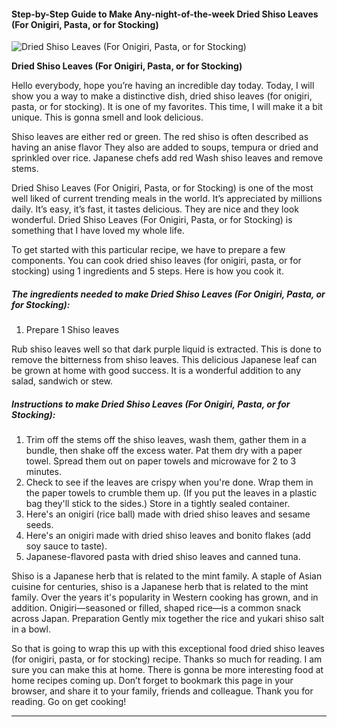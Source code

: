             

#### Step-by-Step Guide to Make Any-night-of-the-week Dried Shiso Leaves (For Onigiri, Pasta, or for Stocking)

![Dried Shiso Leaves (For Onigiri, Pasta, or for Stocking)](https://img-global.cpcdn.com/recipes/4587349267709952/751x532cq70/dried-shiso-leaves-for-onigiri-pasta-or-for-stocking-recipe-main-photo.jpg)

**Dried Shiso Leaves (For Onigiri, Pasta, or for Stocking)**

Hello everybody, hope you’re having an incredible day today. Today, I will show you a way to make a distinctive dish, dried shiso leaves (for onigiri, pasta, or for stocking). It is one of my favorites. This time, I will make it a bit unique. This is gonna smell and look delicious.

Shiso leaves are either red or green. The red shiso is often described as having an anise flavor They also are added to soups, tempura or dried and sprinkled over rice. Japanese chefs add red Wash shiso leaves and remove stems.

Dried Shiso Leaves (For Onigiri, Pasta, or for Stocking) is one of the most well liked of current trending meals in the world. It’s appreciated by millions daily. It’s easy, it’s fast, it tastes delicious. They are nice and they look wonderful. Dried Shiso Leaves (For Onigiri, Pasta, or for Stocking) is something that I have loved my whole life.

To get started with this particular recipe, we have to prepare a few components. You can cook dried shiso leaves (for onigiri, pasta, or for stocking) using 1 ingredients and 5 steps. Here is how you cook it.

##### The ingredients needed to make Dried Shiso Leaves (For Onigiri, Pasta, or for Stocking):

1.  Prepare 1 Shiso leaves

Rub shiso leaves well so that dark purple liquid is extracted. This is done to remove the bitterness from shiso leaves. This delicious Japanese leaf can be grown at home with good success. It is a wonderful addition to any salad, sandwich or stew.

##### Instructions to make Dried Shiso Leaves (For Onigiri, Pasta, or for Stocking):

1.  Trim off the stems off the shiso leaves, wash them, gather them in a bundle, then shake off the excess water. Pat them dry with a paper towel. Spread them out on paper towels and microwave for 2 to 3 minutes.
2.  Check to see if the leaves are crispy when you're done. Wrap them in the paper towels to crumble them up. (If you put the leaves in a plastic bag they'll stick to the sides.) Store in a tightly sealed container.
3.  Here's an onigiri (rice ball) made with dried shiso leaves and sesame seeds.
4.  Here's an onigiri made with dried shiso leaves and bonito flakes (add soy sauce to taste).
5.  Japanese-flavored pasta with dried shiso leaves and canned tuna.

Shiso is a Japanese herb that is related to the mint family. A staple of Asian cuisine for centuries, shiso is a Japanese herb that is related to the mint family. Over the years it's popularity in Western cooking has grown, and in addition. Onigiri—seasoned or filled, shaped rice—is a common snack across Japan. Preparation Gently mix together the rice and yukari shiso salt in a bowl.

So that is going to wrap this up with this exceptional food dried shiso leaves (for onigiri, pasta, or for stocking) recipe. Thanks so much for reading. I am sure you can make this at home. There is gonna be more interesting food at home recipes coming up. Don’t forget to bookmark this page in your browser, and share it to your family, friends and colleague. Thank you for reading. Go on get cooking!

* * *